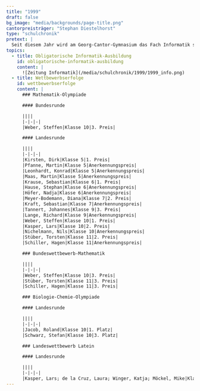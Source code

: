 ```yaml
---
title: "1999"
draft: false
bg_image: "media/backgrounds/page-title.png"
cantorpreisträger: "Stephan Diestelhorst"
type: "schulchronik"
pretext: |
  Seit diesem Jahr wird am Georg-Cantor-Gymnasium das Fach Informatik schon ab der 7. Klasse unterrichtet, eine Besonderheit des naturwissenschaftlichen Schwerpunkts der Schule. Doch auch außerhalb dieses Fachgebiets leisten die Cantorianer einiges, so wurde Erik Pfannmöller für seine Erfolge im Kanuslalom mit dem Förderpreis des Deutschen Jugendsports geehrt. Der ehemalige Schüler des Cantor-Gymnasiums Rico Zacher, der Diplom-Mathematik mit Nebenfach Physik studiert hat, machte 1999 mit einem Preis von einer Medienfirma auf sich aufmerksam.
topics:
  - title: Obligatorische Informatik-Ausbildung
    id: obligatorische-informatik-ausbildung
    content: |
      ![Zeitung Informatik](/media/schulchronik/1999/1999_info.png)
  - title: Wettbewerbserfolge
    id: wettbewerbserfolge
    content: |
      ### Mathematik-Olympiade

      #### Bundesrunde

      ||||
      |-|-|-|
      |Weber, Steffen|Klasse 10|3. Preis|

      #### Landesrunde

      ||||
      |-|-|-|
      |Kirsten, Dirk|Klasse 5|1. Preis|
      |Pfanne, Martin|Klasse 5|Anerkennungspreis|
      |Leonhardt, Konrad|Klasse 5|Anerkennungspreis|
      |Maas, Martin|Klasse 5|Anerkennungspreis|
      |Krause, Sebastian|Klasse 6|1. Preis|
      |Hause, Stephan|Klasse 6|Anerkennungspreis|
      |Höfer, Nadja|Klasse 6|Anerkennungspreis|
      |Meyer-Bodemann, Diana|Klasse 7|2. Preis|
      |Kraft, Sebastian|Klasse 7|Anerkennungspreis|
      |Tannert, Johannes|Klasse 9|3. Preis|
      |Lange, Richard|Klasse 9|Anerkennungspreis|
      |Weber, Steffen|Klasse 10|1. Preis|
      |Kasper, Lars|Klasse 10|2. Preis|
      |Nichelmann, Nils|Klasse 10|Anerkennungspreis|
      |Stüber, Torsten|Klasse 11|2. Preis|
      |Schiller, Hagen|Klasse 11|Anerkennungspreis|

      ### Bundeswettbewerb-Mathematik

      ||||
      |-|-|-|
      |Weber, Steffen|Klasse 10|3. Preis|
      |Stüber, Torsten|Klasse 11|3. Preis|
      |Schiller, Hagen|Klasse 11|3. Preis|

      ### Biologie-Chemie-Olympiade

      #### Landesrunde

      ||||
      |-|-|-|
      |Jacob, Roland|Klasse 10|1. Platz|
      |Schwarz, Stefan|Klasse 10|3. Platz|

      ### Landeswettbewerb Latein

      #### Landesrunde

      ||||
      |-|-|-|
      |Kasper, Lars; de la Cruz, Laura; Winger, Katja; Möckel, Mike|Klasse ??|1. Platz|
---
```

